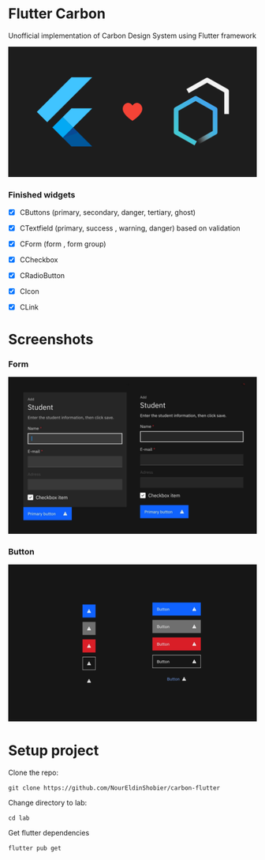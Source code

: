 # Flutter Carbon

Unofficial implementation of Carbon Design System using Flutter framework

![gre](md-assets/9c15d6a61d13788755f1561eb07dc252effdddf8.png)

### Finished widgets

- [x] CButtons (primary, secondary, danger, tertiary, ghost)

- [x] CTextfield (primary, success , warning, danger) based on validation

- [x] CForm (form , form group)

- [x] CCheckbox

- [x] CRadioButton

- [x] CIcon

- [x] CLink

# Screenshots

### Form

![rf](md-assets/6722394311907b9425ce843040c7ac9688e24d95.png)

### Button

![f](md-assets/92d6e745e7f8b2d8198dd52a57470c51f68c35b7.png)

# Setup project

Clone the repo:

```shell
git clone https://github.com/NourEldinShobier/carbon-flutter
```

Change directory to lab:

```shell
cd lab
```

Get flutter dependencies

```shell
flutter pub get
```
